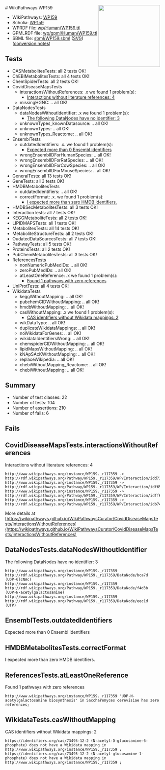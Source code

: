<img style="float: right; width: 200px" src="../logo.png" />
# WikiPathways WP159

* WikiPathways: [WP159](https://identifiers.org/wikipathways:WP159)
* Scholia: [WP159](https://scholia.toolforge.org/wikipathways/WP159)
* WPRDF file: [wp/Human/WP159.ttl](../wp/Human/WP159.ttl)
* GPMLRDF file: [wp/gpml/Human/WP159.ttl](../wp/gpml/Human/WP159.ttl)
* SBML file: [sbml/WP159.sbml](../sbml/WP159.sbml) ([SVG](../sbml/WP159.svg)) ([conversion notes](../sbml/WP159.txt))

## Tests
* CASMetabolitesTests: all 2 tests OK!
* ChEBIMetabolitesTests: all 4 tests OK!
* ChemSpiderTests: all 2 tests OK!
* CovidDiseaseMapsTests
    * interactionsWithoutReferences: .x we found 1 problem(s):
        * [Interactions without literature references: 4](#2e295932)
    * missingHGNC: .. all OK!
* DataNodesTests
    * dataNodesWithoutIdentifier: .x we found 1 problem(s):
        * [The following DataNodes have no identifier: 3](#d2d32fa2)
    * unknownTypes_knownDatasource: .. all OK!
    * unknownTypes: .. all OK!
    * unknownTypes_Reactome: .. all OK!
* EnsemblTests
    * outdatedIdentifiers: .x. we found 1 problem(s):
        * [Expected more than 0 Ensembl identifiers](#f44398b7)
    * wrongEnsemblIDForHumanSpecies: .. all OK!
    * wrongEnsemblIDForRatSpecies: .. all OK!
    * wrongEnsemblIDForCowSpecies: .. all OK!
    * wrongEnsemblIDForMouseSpecies: .. all OK!
* GeneralTests: all 13 tests OK!
* GeneTests: all 3 tests OK!
* HMDBMetabolitesTests
    * outdatedIdentifiers: .. all OK!
    * correctFormat: .x. we found 1 problem(s):
        * [I expected more than zero HMDB identifiers.](#ad154c1e)
* HMDBSecMetabolitesTests: all 3 tests OK!
* InteractionTests: all 7 tests OK!
* KEGGMetaboliteTests: all 2 tests OK!
* LIPIDMAPSTests: all 1 tests OK!
* MetabolitesTests: all 14 tests OK!
* MetaboliteStructureTests: all 2 tests OK!
* OudatedDataSourcesTests: all 7 tests OK!
* PathwayTests: all 5 tests OK!
* ProteinsTests: all 2 tests OK!
* PubChemMetabolitesTests: all 3 tests OK!
* ReferencesTests
    * nonNumericPubMedIDs: .. all OK!
    * zeroPubMedIDs: .. all OK!
    * atLeastOneReference: .x we found 1 problem(s):
        * [Found 1 pathways with zero references](#35eb778e)
* UniProtTests: all 4 tests OK!
* WikidataTests
    * keggWithoutMapping: .. all OK!
    * pubchemCIDWithoutMapping: .. all OK!
    * hmdbWithoutMapping: .. all OK!
    * casWithoutMapping: .x we found 1 problem(s):
        * [CAS identifiers without Wikidata mappings: 2](#c091d2ae)
    * wikDataTypo: .. all OK!
    * duplicateWikidataMappings: .. all OK!
    * noWikidataForGenes: .. all OK!
    * wikidataIdentifiersWrong: .. all OK!
    * chemspiderCIDWithoutMapping: .. all OK!
    * lipidMapsWithoutMapping: .. all OK!
    * kNApSAcKWithoutMapping: .. all OK!
    * replaceWikipedia: .. all OK!
    * chebiWithoutMapping_Reactome: .. all OK!
    * chebiWithoutMapping: .. all OK!


## Summary

* Number of test classes: 22
* Number of tests: 104
* Number of assertions: 210
* Number of fails: 6

## Fails

<a name="2e295932" />

## CovidDiseaseMapsTests.interactionsWithoutReferences

Interactions without literature references: 4
```
http://www.wikipathways.org/instance/WP159._r117359 -> http://rdf.wikipathways.org/Pathway/WP159._r117359/WP/Interaction/idd714667e
http://www.wikipathways.org/instance/WP159._r117359 -> http://rdf.wikipathways.org/Pathway/WP159._r117359/WP/Interaction/idf65e3f98
http://www.wikipathways.org/instance/WP159._r117359 -> http://rdf.wikipathways.org/Pathway/WP159._r117359/WP/Interaction/idff60da4b
http://www.wikipathways.org/instance/WP159._r117359 -> http://rdf.wikipathways.org/Pathway/WP159._r117359/WP/Interaction/idb74079d1
```

More details at [https://wikipathways.github.io/WikiPathwaysCurator/CovidDiseaseMapsTests/interactionsWithoutReferences](https://wikipathways.github.io/WikiPathwaysCurator/CovidDiseaseMapsTests/interactionsWithoutReferences)

<a name="d2d32fa2" />

## DataNodesTests.dataNodesWithoutIdentifier

The following DataNodes have no identifier: 3
```
http://www.wikipathways.org/instance/WP159._r117359 http://rdf.wikipathways.org/Pathway/WP159._r117359/DataNode/bca7d (UDP-GlcNAc)
http://www.wikipathways.org/instance/WP159._r117359 http://rdf.wikipathways.org/Pathway/WP159._r117359/DataNode/f4d3b (UDP-N-acetylgalactosamine)
http://www.wikipathways.org/instance/WP159._r117359 http://rdf.wikipathways.org/Pathway/WP159._r117359/DataNode/eec1d (UTP)
```

<a name="f44398b7" />

## EnsemblTests.outdatedIdentifiers

Expected more than 0 Ensembl identifiers
<a name="ad154c1e" />

## HMDBMetabolitesTests.correctFormat

I expected more than zero HMDB identifiers.
<a name="35eb778e" />

## ReferencesTests.atLeastOneReference

Found 1 pathways with zero references
```
http://www.wikipathways.org/instance/WP159._r117359 'UDP-N-acetylgalactosamine biosynthesis' in Saccharomyces cerevisiae has zero references; 
```

<a name="c091d2ae" />

## WikidataTests.casWithoutMapping

CAS identifiers without Wikidata mappings: 2
```
https://identifiers.org/cas/73495-12-2 (N-acetyl-D-glucosamine-6-phosphate) does not have a Wikidata mapping in http://www.wikipathways.org/instance/WP159._r117359 ; 
https://identifiers.org/cas/73495-12-2 (N-acetyl-glucosamine-1-phosphate) does not have a Wikidata mapping in http://www.wikipathways.org/instance/WP159._r117359 ; 
```


